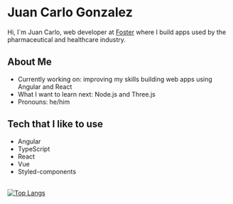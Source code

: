 # Juan Carlo Gonzalez

Hi, I`m Juan Carlo, web developer at <a href="https://www.foster.com.br">Foster</a> where I build apps used by the pharmaceutical and healthcare industry.

## About Me

* Currently working on: improving my skills building web apps using Angular and React
* What I want to learn next: Node.js and Three.js
* Pronouns: he/him

## Tech that I like to use

* Angular
* TypeScript
* React
* Vue
* Styled-components


<br>[![Top Langs](https://github-readme-stats.vercel.app/api/top-langs/?username=anuraghazra&layout=compact&theme=vue)](https://github.com/jcgonzalezasj/github-readme-stats)
